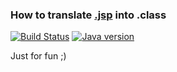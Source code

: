 ### How to translate [.jsp](https://github.com/dgroup/Servlets_demo) into .class
[![Build Status](https://semaphoreci.com/api/v1/dgroup/jspc-test/branches/master/shields_badge.svg)](https://semaphoreci.com/dgroup/jspc-test) [![Java version](https://img.shields.io/badge/java-8+-brightgreen.svg)](http://www.oracle.com/technetwork/java/javase/downloads/index.html)

Just for fun ;)
